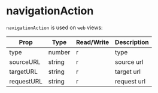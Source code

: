 # navigationAction

`navigationAction` is used on `web` views:

Prop | Type | Read/Write | Description
---|---|---|---
type | number | r | type
sourceURL | string | r | source url
targetURL | string | r | target url
requestURL | string | r | request url